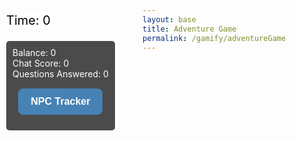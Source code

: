 ```yaml
---
layout: base
title: Adventure Game
permalink: /gamify/adventureGame
---
```


<style>
/* Game Styling */
#custom-prompt {
    display: none;
    position: fixed;
    top: 50%;
    left: 50%;
    transform: translate(-50%, -50%);
    background-color: #f0f8ff;
    border-radius: 12px;
    border: 1px solid #87ceeb;
    padding: 25px;
    width: 400px;
    max-width: 90%;
    box-shadow: 0px 8px 20px rgba(0, 0, 0, 0.15);
    z-index: 1000;
}

#npcTrackerButton {
    position: relative;
    display: block;
    margin: 15px auto;
    background-color: #4682b4;
    color: white;
    padding: 12px 20px;
    font-size: 16px;
    font-weight: bold;
    border: none;
    border-radius: 8px;
    cursor: pointer;
    transition: background-color 0.3s ease-in-out;
    z-index: 1000;
}

#npcTrackerPopup {
    display: none;
    position: fixed;
    top: 50%;
    left: 50%;
    transform: translate(-50%, -50%);
    width: 40%;
    min-height: 20%;
    background-color: white;
    border: 2px solid #4682b4;
    border-radius: 12px;
    box-shadow: 0px 8px 20px rgba(0, 0, 0, 0.2);
    padding: 20px;
    text-align: center;
    font-size: 20px;
    font-weight: bold;
    color: black;
    z-index: 1001;
}
</style>

<!-- Game Stats -->
<div id="score" style="position: absolute; top: 75px; left: 10px; color: black; font-size: 20px; background-color: white;">
   Time: <span id="timeScore">0</span>
</div>

<div id="stats-container" style="position: absolute; top: 120px; left: 10px; background-color: rgba(0, 0, 0, 0.7); color: white; padding: 10px; border-radius: 5px;">
    <div>Balance: <span id="balance">0</span></div>
    <div>Chat Score: <span id="chatScore">0</span></div>
    <div>Questions Answered: <span id="questionsAnswered">0</span></div>
    <button id="npcTrackerButton">NPC Tracker</button>
</div>

<!-- Game Canvas -->
<div id="gameContainer">
    <div id="promptDropDown" class="promptDropDown" style="z-index: 9999"></div>
    <canvas id='gameCanvas'></canvas>
</div>

<!-- NPC Tracker Pop-up -->
<div id="npcTrackerPopup">
    <h2>NPCs Met:</h2>
    <ul id="npcTrackerList"></ul>
</div>

<!-- Game Scripts -->
<script type="module">
    import GameControl from '{{site.baseurl}}/assets/js/adventureGame/GameControl.js';
    import Prompt from '{{site.baseurl}}/assets/js/adventureGame/Prompt.js';
    import { getStats } from '{{site.baseurl}}/assets/js/adventureGame/StatsManager.js';
    
    GameControl.start();
    GameControl.startTimer();
    Prompt.initializePrompt();

    window.submitAnswer = submitAnswer;
    window.showCustomPrompt = showCustomPrompt;
    window.closeCustomPrompt = closeCustomPrompt;

    window.onload = function() {
        getStats();
    };
</script>

<script>
    let npcTracker = [];

    function updateNpcTracker() {
        const list = document.getElementById("npcTrackerList");
        list.innerHTML = "";
        npcTracker.forEach(npc => {
            const li = document.createElement("li");
            li.textContent = npc;
            list.appendChild(li);
        });
    }

    function toggleNpcTracker() {
        const popup = document.getElementById("npcTrackerPopup");
        popup.style.display = (popup.style.display === "none" || popup.style.display === "") ? "block" : "none";
        updateNpcTracker();
    }

    document.addEventListener("DOMContentLoaded", function() {
        const npcTrackerButton = document.getElementById("npcTrackerButton");
        if (npcTrackerButton) npcTrackerButton.addEventListener("click", toggleNpcTracker);

        document.addEventListener("keydown", function(event) {
            if (event.key.toLowerCase() === "e") trackNpcInteraction();
        });
    });

    function trackNpcInteraction() {
        const possibleNpcs = ["Tux", "Octocat", "Linux Robot"];
        if (npcTracker.length < possibleNpcs.length) {
            const nextNpc = possibleNpcs[npcTracker.length];
            if (!npcTracker.includes(nextNpc)) npcTracker.push(nextNpc);
        }
        updateNpcTracker();
    }
</script>
